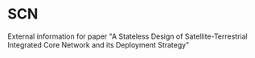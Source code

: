 # SCN
External information for paper "A Stateless Design of Satellite-Terrestrial Integrated Core Network and its Deployment Strategy"
